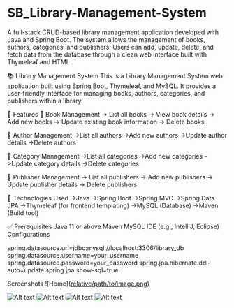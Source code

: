 # SB_Library-Management-System
A full-stack CRUD-based library management application developed with Java and Spring Boot. The system allows the management of books, authors, categories, and publishers. Users can add, update, delete, and fetch data from the database through a clean web interface built with Thymeleaf and HTML



📚 Library Management System
This is a Library Management System web application built using Spring Boot, Thymeleaf, and MySQL. It provides a user-friendly interface for managing books, authors, categories, and publishers within a library.

🌟 Features
🔹 Book Management
            -> List all books
            -> View book details
            -> Add new books
            -> Update existing book information
            -> Delete books
            
🔹 Author Management
            ->List all authors
            ->Add new authors
            ->Update author details
            ->Delete authors
            
🔹 Category Management
          ->List all categories
          ->Add new categories
          ->Update category details
          ->Delete categories
          
🔹 Publisher Management
          -> List all publishers
          -> Add new publishers
          -> Update publisher details
          -> Delete publishers
          
🧰 Technologies Used
      ->Java
      ->Spring Boot
      ->Spring MVC
      ->Spring Data JPA
      ->Thymeleaf (for frontend templating)
      ->MySQL (Database)
      ->Maven (Build tool)
      
✅ Prerequisites
    Java 11 or above
    Maven
    MySQL
    IDE (e.g., IntelliJ, Eclipse)
    Configurations

spring.datasource.url=jdbc:mysql://localhost:3306/library_db 
spring.datasource.username=your_username 
spring.datasource.password=your_password
spring.jpa.hibernate.ddl-auto=update spring.jpa.show-sql=true

Screenshots 
![Home]([relative/path/to/image.png](https://github.com/Vikaskoli/SB_Library-Management-System/blob/main/library_mgt/screenshots/home.png
))

![Alt text](relative/path/to/image.png)
![Alt text](relative/path/to/image.png)
![Alt text](relative/path/to/image.png)
![Alt text](relative/path/to/image.png)


